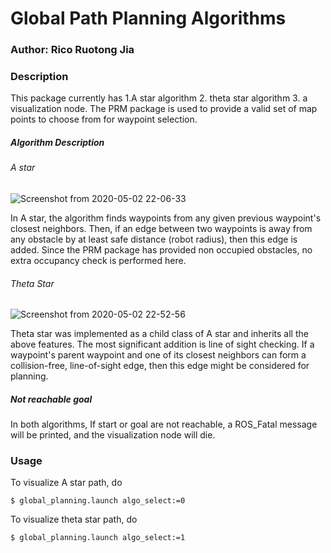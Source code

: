 # Global Path Planning Algorithms

### Author: Rico Ruotong Jia

### Description
This package currently has 1.A star algorithm 2. theta star algorithm 3. a visualization node. The PRM package is used to provide 
a valid set of map points to choose from for waypoint selection. 

##### Algorithm Description 
###### A star
![Screenshot from 2020-05-02 22-06-33](https://user-images.githubusercontent.com/39393023/80922483-084fe380-8d43-11ea-9882-59d19478622c.png)

In A star, the algorithm finds waypoints from any given previous waypoint's closest neighbors. Then, if an edge between two 
waypoints is away from any obstacle by at least safe distance (robot radius), then this edge is added. Since the PRM package has provided 
non occupied obstacles, no extra occupancy check is performed here. 

###### Theta Star

![Screenshot from 2020-05-02 22-52-56](https://user-images.githubusercontent.com/39393023/80922481-071eb680-8d43-11ea-813b-8b1fe5fa07e6.png)
 
Theta star was implemented as a child class of A star and inherits all the above features. The most significant addition is line of sight checking. 
If a waypoint's parent waypoint and one of its closest neighbors can form a collision-free, line-of-sight edge, then this edge might be considered
for planning. 

##### Not reachable goal
In both algorithms, If start or goal are not reachable, a ROS_Fatal message will be printed, and the visualization node will die.     

### Usage
To visualize A star path, do 
```
$ global_planning.launch algo_select:=0
```

To visualize theta star path, do
```
$ global_planning.launch algo_select:=1
```

